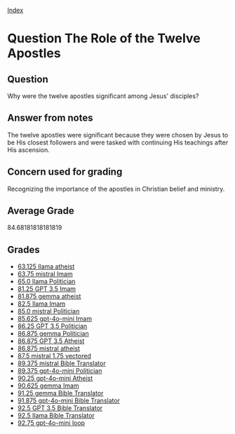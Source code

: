 
[Index](../../index.md)
# Question The Role of the Twelve Apostles
## Question
Why were the twelve apostles significant among Jesus' disciples?

## Answer from notes
The twelve apostles were significant because they were chosen by Jesus to be His closest followers and were tasked with continuing His teachings after His ascension.

## Concern used for grading
Recognizing the importance of the apostles in Christian belief and ministry.

## Average Grade
84.68181818181819

## Grades
 * [63.125 llama atheist](../answers/llama_atheist/The_Role_of_the_Twelve_Apostles.md)
 * [63.75 mistral Imam](../answers/mistral_Imam/The_Role_of_the_Twelve_Apostles.md)
 * [65.0 llama Politician](../answers/llama_Politician/The_Role_of_the_Twelve_Apostles.md)
 * [81.25 GPT 3.5 Imam](../answers/GPT_3.5_Imam/The_Role_of_the_Twelve_Apostles.md)
 * [81.875 gemma atheist](../answers/gemma_atheist/The_Role_of_the_Twelve_Apostles.md)
 * [82.5 llama Imam](../answers/llama_Imam/The_Role_of_the_Twelve_Apostles.md)
 * [85.0 mistral Politician](../answers/mistral_Politician/The_Role_of_the_Twelve_Apostles.md)
 * [85.625 gpt-4o-mini Imam](../answers/gpt-4o-mini_Imam/The_Role_of_the_Twelve_Apostles.md)
 * [86.25 GPT 3.5 Politician](../answers/GPT_3.5_Politician/The_Role_of_the_Twelve_Apostles.md)
 * [86.875 gemma Politician](../answers/gemma_Politician/The_Role_of_the_Twelve_Apostles.md)
 * [86.875 GPT 3.5 Atheist](../answers/GPT_3.5_Atheist/The_Role_of_the_Twelve_Apostles.md)
 * [86.875 mistral atheist](../answers/mistral_atheist/The_Role_of_the_Twelve_Apostles.md)
 * [87.5 mistral 1.75 vectored](../answers/mistral_1.75_vectored/The_Role_of_the_Twelve_Apostles.md)
 * [89.375 mistral Bible Translator](../answers/mistral_Bible_Translator/The_Role_of_the_Twelve_Apostles.md)
 * [89.375 gpt-4o-mini Politician](../answers/gpt-4o-mini_Politician/The_Role_of_the_Twelve_Apostles.md)
 * [90.25 gpt-4o-mini Atheist](../answers/gpt-4o-mini_Atheist/The_Role_of_the_Twelve_Apostles.md)
 * [90.625 gemma Imam](../answers/gemma_Imam/The_Role_of_the_Twelve_Apostles.md)
 * [91.25 gemma Bible Translator](../answers/gemma_Bible_Translator/The_Role_of_the_Twelve_Apostles.md)
 * [91.875 gpt-4o-mini Bible Translator](../answers/gpt-4o-mini_Bible_Translator/The_Role_of_the_Twelve_Apostles.md)
 * [92.5 GPT 3.5 Bible Translator](../answers/GPT_3.5_Bible_Translator/The_Role_of_the_Twelve_Apostles.md)
 * [92.5 llama Bible Translator](../answers/llama_Bible_Translator/The_Role_of_the_Twelve_Apostles.md)
 * [92.75 gpt-4o-mini loop](../answers/gpt-4o-mini_loop/The_Role_of_the_Twelve_Apostles.md)
